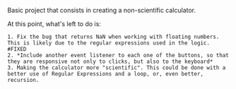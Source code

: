 Basic project that consists in creating a non-scientific calculator.

At this point, what's left to do is: 
    
    1. Fix the bug that returns NaN when working with floating numbers. This is likely due to the regular expressions used in the logic. #FIXED
    2. *Include another event listener to each one of the buttons, so that they are responsive not only to clicks, but also to the keyboard*
    3. Making the calculator more "scientific". This could be done with a better use of Regular Expressions and a loop, or, even better, recursion.